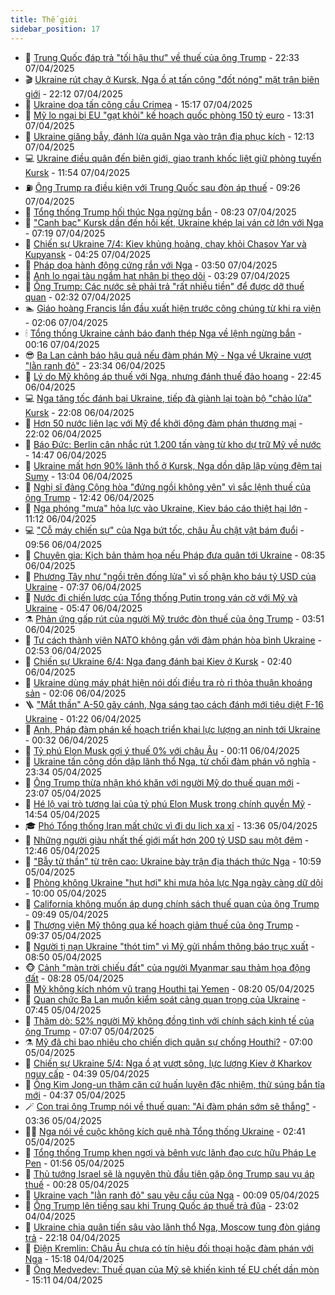 ```yaml
---
title: Thế giới
sidebar_position: 17
---
```


<!-- dantri-the-gioi:START -->
- 🌋 [Trung Quốc đáp trả &quot;tối hậu thư&quot; về thuế của ông Trump](https://dantri.com.vn/the-gioi/trung-quoc-dap-tra-toi-hau-thu-ve-thue-cua-ong-trump-20250408052059164.htm) - 22:33 07/04/2025
- 🎬 [Ukraine rút chạy ở Kursk, Nga ồ ạt tấn công &quot;đốt nóng&quot; mặt trận biên giới](https://dantri.com.vn/the-gioi/ukraine-rut-chay-o-kursk-nga-o-at-tan-cong-dot-nong-mat-tran-bien-gioi-20250408002808139.htm) - 22:12 07/04/2025
- 🧰 [Ukraine dọa tấn công cầu Crimea](https://dantri.com.vn/the-gioi/ukraine-doa-tan-cong-cau-crimea-20250407220037467.htm) - 15:17 07/04/2025
- 🌋 [Mỹ lo ngại bị EU &quot;gạt khỏi&quot; kế hoạch quốc phòng 150 tỷ euro](https://dantri.com.vn/the-gioi/my-lo-ngai-bi-eu-gat-khoi-ke-hoach-quoc-phong-150-ty-euro-20250407202913754.htm) - 13:31 07/04/2025
- 🗽 [Ukraine giăng bẫy, đánh lừa quân Nga vào trận địa phục kích](https://dantri.com.vn/the-gioi/ukraine-giang-bay-danh-lua-quan-nga-vao-tran-dia-phuc-kich-20250407185901616.htm) - 12:13 07/04/2025
- 💻 [Ukraine điều quân đến biên giới, giao tranh khốc liệt giữ phòng tuyến Kursk](https://dantri.com.vn/the-gioi/ukraine-dieu-quan-den-bien-gioi-giao-tranh-khoc-liet-giu-phong-tuyen-kursk-20250407180334049.htm) - 11:54 07/04/2025
- ⛽️ [Ông Trump ra điều kiện với Trung Quốc sau đòn áp thuế](https://dantri.com.vn/the-gioi/ong-trump-ra-dieu-kien-voi-trung-quoc-sau-don-ap-thue-20250407153339490.htm) - 09:26 07/04/2025
- 🤩 [Tổng thống Trump hối thúc Nga ngừng bắn](https://dantri.com.vn/the-gioi/tong-thong-trump-hoi-thuc-nga-ngung-ban-20250407142823437.htm) - 08:23 07/04/2025
- 🧐 [&quot;Canh bạc&quot; Kursk dần đến hồi kết, Ukraine khép lại ván cờ lớn với Nga](https://dantri.com.vn/the-gioi/canh-bac-kursk-dan-den-hoi-ket-ukraine-khep-lai-van-co-lon-voi-nga-20250407140832176.htm) - 07:19 07/04/2025
- 🎊 [Chiến sự Ukraine 7/4: Kiev khủng hoảng, chạy khỏi Chasov Yar và Kupyansk](https://dantri.com.vn/the-gioi/chien-su-ukraine-74-kiev-khung-hoang-chay-khoi-chasov-yar-va-kupyansk-20250407112411769.htm) - 04:25 07/04/2025
- 📝 [Pháp dọa hành động cứng rắn với Nga](https://dantri.com.vn/the-gioi/phap-doa-hanh-dong-cung-ran-voi-nga-20250407103230190.htm) - 03:50 07/04/2025
- 🤡 [Anh lo ngại tàu ngầm hạt nhân bị theo dõi](https://dantri.com.vn/the-gioi/anh-lo-ngai-tau-ngam-hat-nhan-bi-theo-doi-20250407100446388.htm) - 03:29 07/04/2025
- 🥷 [Ông Trump: Các nước sẽ phải trả &quot;rất nhiều tiền&quot; để được dỡ thuế quan](https://dantri.com.vn/the-gioi/ong-trump-cac-nuoc-se-phai-tra-rat-nhieu-tien-de-duoc-do-thue-quan-20250407090846461.htm) - 02:32 07/04/2025
- 🏊 [Giáo hoàng Francis lần đầu xuất hiện trước công chúng từ khi ra viện](https://dantri.com.vn/the-gioi/giao-hoang-francis-lan-dau-xuat-hien-truoc-cong-chung-tu-khi-ra-vien-20250407074723615.htm) - 02:06 07/04/2025
- 🕯 [Tổng thống Ukraine cảnh báo đanh thép Nga về lệnh ngừng bắn](https://dantri.com.vn/the-gioi/tong-thong-ukraine-canh-bao-danh-thep-nga-ve-lenh-ngung-ban-20250407070741481.htm) - 00:16 07/04/2025
- 😎 [Ba Lan cảnh báo hậu quả nếu đàm phán Mỹ - Nga về Ukraine vượt &quot;lằn ranh đỏ&quot;](https://dantri.com.vn/the-gioi/ba-lan-canh-bao-hau-qua-neu-dam-phan-my-nga-ve-ukraine-vuot-lan-ranh-do-20250407062512475.htm) - 23:34 06/04/2025
- 🌈 [Lý do Mỹ không áp thuế với Nga, nhưng đánh thuế đảo hoang](https://dantri.com.vn/the-gioi/ly-do-my-khong-ap-thue-voi-nga-nhung-danh-thue-dao-hoang-20250407053849650.htm) - 22:45 06/04/2025
- 💻 [Nga tăng tốc đánh bại Ukraine, tiếp đà giành lại toàn bộ &quot;chảo lửa&quot; Kursk](https://dantri.com.vn/the-gioi/nga-tang-toc-danh-bai-ukraine-tiep-da-gianh-lai-toan-bo-chao-lua-kursk-20250407005509589.htm) - 22:08 06/04/2025
- 🤖 [Hơn 50 nước liên lạc với Mỹ để khởi động đàm phán thương mại](https://dantri.com.vn/the-gioi/hon-50-nuoc-lien-lac-voi-my-de-khoi-dong-dam-phan-thuong-mai-20250406223539296.htm) - 22:02 06/04/2025
- 🦏 [Báo Đức: Berlin cân nhắc rút 1.200 tấn vàng từ kho dự trữ Mỹ về nước](https://dantri.com.vn/the-gioi/bao-duc-berlin-can-nhac-rut-1200-tan-vang-tu-kho-du-tru-my-ve-nuoc-20250406205747747.htm) - 14:47 06/04/2025
- 🌁 [Ukraine mất hơn 90% lãnh thổ ở Kursk, Nga dồn dập lập vùng đệm tại Sumy](https://dantri.com.vn/the-gioi/ukraine-mat-hon-90-lanh-tho-o-kursk-nga-don-dap-lap-vung-dem-tai-sumy-20250406190324396.htm) - 13:04 06/04/2025
- 🐘 [Nghị sĩ đảng Cộng hòa &quot;đứng ngồi không yên&quot; vì sắc lệnh thuế của ông Trump](https://dantri.com.vn/the-gioi/nghi-si-dang-cong-hoa-dung-ngoi-khong-yen-vi-sac-lenh-thue-cua-ong-trump-20250406184333026.htm) - 12:42 06/04/2025
- 🥷 [Nga phóng &quot;mưa&quot; hỏa lực vào Ukraine, Kiev báo cáo thiệt hại lớn](https://dantri.com.vn/the-gioi/nga-phong-mua-hoa-luc-vao-ukraine-kiev-bao-cao-thiet-hai-lon-20250406175815849.htm) - 11:12 06/04/2025
- 💻 [&quot;Cỗ máy chiến sự&quot; của Nga bứt tốc, châu Âu chật vật bám đuổi](https://dantri.com.vn/the-gioi/co-may-chien-su-cua-nga-but-toc-chau-au-chat-vat-bam-duoi-20250406155158162.htm) - 09:56 06/04/2025
- 🎡 [Chuyên gia: Kịch bản thảm họa nếu Pháp đưa quân tới Ukraine](https://dantri.com.vn/the-gioi/chuyen-gia-kich-ban-tham-hoa-neu-phap-dua-quan-toi-ukraine-20250406151933198.htm) - 08:35 06/04/2025
- 🧰 [Phương Tây như &quot;ngồi trên đống lửa&quot; vì số phận kho báu tỷ USD của Ukraine](https://dantri.com.vn/the-gioi/phuong-tay-nhu-ngoi-tren-dong-lua-vi-so-phan-kho-bau-ty-usd-cua-ukraine-20250406142653467.htm) - 07:37 06/04/2025
- 🥸 [Nước đi chiến lược của Tổng thống Putin trong ván cờ với Mỹ và Ukraine](https://dantri.com.vn/the-gioi/nuoc-di-chien-luoc-cua-tong-thong-putin-trong-van-co-voi-my-va-ukraine-20250406115324944.htm) - 05:47 06/04/2025
- ⚗️ [Phản ứng gấp rút của người Mỹ trước đòn thuế của ông Trump](https://dantri.com.vn/the-gioi/phan-ung-gap-rut-cua-nguoi-my-truoc-don-thue-cua-ong-trump-20250406095625944.htm) - 03:51 06/04/2025
- 🌮 [Tư cách thành viên NATO không gắn với đàm phán hòa bình Ukraine](https://dantri.com.vn/the-gioi/tu-cach-thanh-vien-nato-khong-gan-voi-dam-phan-hoa-binh-ukraine-20250406094114841.htm) - 02:53 06/04/2025
- 🎃 [Chiến sự Ukraine 6/4: Nga đang đánh bại Kiev ở Kursk](https://dantri.com.vn/the-gioi/chien-su-ukraine-64-nga-dang-danh-bai-kiev-o-kursk-20250406084622534.htm) - 02:40 06/04/2025
- 💫 [Ukraine dùng máy phát hiện nói dối điều tra rò rỉ thỏa thuận khoáng sản](https://dantri.com.vn/the-gioi/ukraine-dung-may-phat-hien-noi-doi-dieu-tra-ro-ri-thoa-thuan-khoang-san-20250406085311263.htm) - 02:06 06/04/2025
- 🪜 [&quot;Mắt thần&quot; A-50 gãy cánh, Nga sáng tạo cách đánh mới tiêu diệt F-16 Ukraine](https://dantri.com.vn/the-gioi/mat-than-a-50-gay-canh-nga-sang-tao-cach-danh-moi-tieu-diet-f-16-ukraine-20250331152810541.htm) - 01:22 06/04/2025
- 🌋 [Anh, Pháp đàm phán kế hoạch triển khai lực lượng an ninh tới Ukraine](https://dantri.com.vn/the-gioi/anh-phap-dam-phan-ke-hoach-trien-khai-luc-luong-an-ninh-toi-ukraine-20250406065535279.htm) - 00:32 06/04/2025
- 🦏 [Tỷ phú Elon Musk gợi ý thuế 0% với châu Âu](https://dantri.com.vn/the-gioi/ty-phu-elon-musk-goi-y-thue-0-voi-chau-au-20250406065937223.htm) - 00:11 06/04/2025
- 👀 [Ukraine tấn công dồn dập lãnh thổ Nga, từ chối đàm phán vô nghĩa](https://dantri.com.vn/the-gioi/ukraine-tan-cong-don-dap-lanh-tho-nga-tu-choi-dam-phan-vo-nghia-20250406061823764.htm) - 23:34 05/04/2025
- 🧰 [Ông Trump thừa nhận khó khăn với người Mỹ do thuế quan mới](https://dantri.com.vn/the-gioi/ong-trump-thua-nhan-kho-khan-voi-nguoi-my-do-thue-quan-moi-20250406055400077.htm) - 23:07 05/04/2025
- 🚀 [Hé lộ vai trò tương lai của tỷ phú Elon Musk trong chính quyền Mỹ](https://dantri.com.vn/the-gioi/he-lo-vai-tro-tuong-lai-cua-ty-phu-elon-musk-trong-chinh-quyen-my-20250405214854091.htm) - 14:54 05/04/2025
- 🎓 [Phó Tổng thống Iran mất chức vì đi du lịch xa xỉ](https://dantri.com.vn/the-gioi/pho-tong-thong-iran-mat-chuc-vi-di-du-lich-xa-xi-20250405203049781.htm) - 13:36 05/04/2025
- 🥸 [Những người giàu nhất thế giới mất hơn 200 tỷ USD sau một đêm](https://dantri.com.vn/the-gioi/nhung-nguoi-giau-nhat-the-gioi-mat-hon-200-ty-usd-sau-mot-dem-20250405194156041.htm) - 12:46 05/04/2025
- 🦅 [&quot;Bẫy tử thần&quot; từ trên cao: Ukraine bày trận địa thách thức Nga](https://dantri.com.vn/the-gioi/bay-tu-than-tu-tren-cao-ukraine-bay-tran-dia-thach-thuc-nga-20250405171317038.htm) - 10:59 05/04/2025
- 🤭 [Phòng không Ukraine &quot;hụt hơi&quot; khi mưa hỏa lực Nga ngày càng dữ dội](https://dantri.com.vn/the-gioi/phong-khong-ukraine-hut-hoi-khi-mua-hoa-luc-nga-ngay-cang-du-doi-20250405164228775.htm) - 10:00 05/04/2025
- 🤖 [California không muốn áp dụng chính sách thuế quan của ông Trump](https://dantri.com.vn/the-gioi/california-khong-muon-ap-dung-chinh-sach-thue-quan-cua-ong-trump-20250405161908464.htm) - 09:49 05/04/2025
- 🐲 [Thượng viện Mỹ thông qua kế hoạch giảm thuế của ông Trump](https://dantri.com.vn/the-gioi/thuong-vien-my-thong-qua-ke-hoach-giam-thue-cua-ong-trump-20250405161225061.htm) - 09:37 05/04/2025
- 🫣 [Người tị nạn Ukraine &quot;thót tim&quot; vì Mỹ gửi nhầm thông báo trục xuất](https://dantri.com.vn/the-gioi/nguoi-ti-nan-ukraine-thot-tim-vi-my-gui-nham-thong-bao-truc-xuat-20250405152429499.htm) - 08:50 05/04/2025
- 🐵 [Cảnh &quot;màn trời chiếu đất&quot; của người Myanmar sau thảm họa động đất](https://dantri.com.vn/the-gioi/canh-man-troi-chieu-dat-cua-nguoi-myanmar-sau-tham-hoa-dong-dat-20250405150820268.htm) - 08:28 05/04/2025
- 🫶 [Mỹ không kích nhóm vũ trang Houthi tại Yemen](https://dantri.com.vn/the-gioi/my-khong-kich-nhom-vu-trang-houthi-tai-yemen-20250405142055191.htm) - 08:20 05/04/2025
- 💃 [Quan chức Ba Lan muốn kiểm soát cảng quan trọng của Ukraine](https://dantri.com.vn/the-gioi/quan-chuc-ba-lan-muon-kiem-soat-cang-quan-trong-cua-ukraine-20250405140728657.htm) - 07:45 05/04/2025
- 💫 [Thăm dò: 52% người Mỹ không đồng tình với chính sách kinh tế của ông Trump](https://dantri.com.vn/the-gioi/tham-do-52-nguoi-my-khong-dong-tinh-voi-chinh-sach-kinh-te-cua-ong-trump-20250405135901770.htm) - 07:07 05/04/2025
- ⚗️ [Mỹ đã chi bao nhiêu cho chiến dịch quân sự chống Houthi?](https://dantri.com.vn/the-gioi/my-da-chi-bao-nhieu-cho-chien-dich-quan-su-chong-houthi-20250405134232385.htm) - 07:00 05/04/2025
- 🥷 [Chiến sự Ukraine 5/4: Nga ồ ạt vượt sông, lực lượng Kiev ở Kharkov nguy cấp](https://dantri.com.vn/the-gioi/chien-su-ukraine-54-nga-o-at-vuot-song-luc-luong-kiev-o-kharkov-nguy-cap-20250405113341133.htm) - 04:39 05/04/2025
- 🥸 [Ông Kim Jong-un thăm căn cứ huấn luyện đặc nhiệm, thử súng bắn tỉa mới](https://dantri.com.vn/the-gioi/ong-kim-jong-un-tham-can-cu-huan-luyen-dac-nhiem-thu-sung-ban-tia-moi-20250405111449954.htm) - 04:37 05/04/2025
- 🪄 [Con trai ông Trump nói về thuế quan: &quot;Ai đàm phán sớm sẽ thắng&quot;](https://dantri.com.vn/the-gioi/con-trai-ong-trump-noi-ve-thue-quan-ai-dam-phan-som-se-thang-20250405103208486.htm) - 03:36 05/04/2025
- 🧑‍💻 [Nga nói về cuộc không kích quê nhà Tổng thống Ukraine](https://dantri.com.vn/the-gioi/nga-noi-ve-cuoc-khong-kich-que-nha-tong-thong-ukraine-20250405090417099.htm) - 02:41 05/04/2025
- 🤭 [Tổng thống Trump khen ngợi và bênh vực lãnh đạo cực hữu Pháp Le Pen](https://dantri.com.vn/the-gioi/tong-thong-trump-khen-ngoi-va-benh-vuc-lanh-dao-cuc-huu-phap-le-pen-20250405074056437.htm) - 01:56 05/04/2025
- 🗽 [Thủ tướng Israel sẽ là nguyên thủ đầu tiên gặp ông Trump sau vụ áp thuế](https://dantri.com.vn/the-gioi/thu-tuong-israel-se-la-nguyen-thu-dau-tien-gap-ong-trump-sau-vu-ap-thue-20250405072242272.htm) - 00:28 05/04/2025
- 🤖 [Ukraine vạch &quot;lằn ranh đỏ&quot; sau yêu cầu của Nga](https://dantri.com.vn/the-gioi/ukraine-vach-lan-ranh-do-sau-yeu-cau-cua-nga-20250405065351252.htm) - 00:09 05/04/2025
- 🌈 [Ông Trump lên tiếng sau khi Trung Quốc áp thuế trả đũa](https://dantri.com.vn/the-gioi/ong-trump-len-tieng-sau-khi-trung-quoc-ap-thue-tra-dua-20250405055848650.htm) - 23:02 04/04/2025
- 🤩 [Ukraine chia quân tiến sâu vào lãnh thổ Nga, Moscow tung đòn giáng trả](https://dantri.com.vn/the-gioi/ukraine-chia-quan-tien-sau-vao-lanh-tho-nga-moscow-tung-don-giang-tra-20250405004211390.htm) - 22:18 04/04/2025
- 🤗 [Điện Kremlin: Châu Âu chưa có tín hiệu đối thoại hoặc đàm phán với Nga](https://dantri.com.vn/the-gioi/dien-kremlin-chau-au-chua-co-tin-hieu-doi-thoai-hoac-dam-phan-voi-nga-20250404195849224.htm) - 15:18 04/04/2025
- 🙉 [Ông Medvedev: Thuế quan của Mỹ sẽ khiến kinh tế EU chết dần mòn](https://dantri.com.vn/the-gioi/ong-medvedev-thue-quan-cua-my-se-khien-kinh-te-eu-chet-dan-mon-20250404194515054.htm) - 15:11 04/04/2025<!-- dantri-the-gioi:END -->
